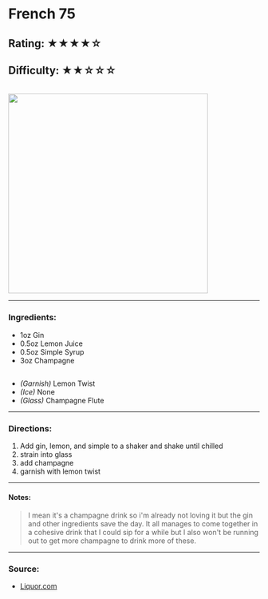 # French 75

## Rating: ★★★★☆
## Difficulty: ★★☆☆☆

<br>

<img src="../Images/frech75.jpg" alt="" height="400">

<br>

---

### Ingredients:

* 1oz Gin
* 0.5oz Lemon Juice
* 0.5oz Simple Syrup
* 3oz Champagne
##
* *(Garnish)* Lemon Twist
* *(Ice)* None
* *(Glass)* Champagne Flute

---

### Directions:
1. Add gin, lemon, and simple to a shaker and shake until chilled
2. strain into glass
3. add champagne
4. garnish with lemon twist
---

#### Notes:
> I mean it's a champagne drink so i'm already not loving it but the gin and other ingredients save the day. It all manages to come together in a cohesive drink that I could sip for a while but I also won't be running out to get more champagne to drink more of these.

---

### Source:
* [Liquor.com](https://www.liquor.com/recipes/french-75-2/)